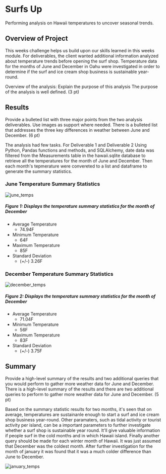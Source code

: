 # Surfs Up
Performing analysis on Hawaii temperatures to uncover seasonal trends.
## Overview of Project
This weeks challenge helps us build upon our skills learned in this weeks module. For deliverables, the client wanted additional information analyzed about temperature trends before opening the surf shop. Temperature data for the months of June and December in Oahu were investigated in order to determine if the surf and ice cream shop business is sustainable year-round.


Overview of the analysis: Explain the purpose of this analysis
The purpose of the analysis is well defined. (3 pt)

## Results
Provide a bulleted list with three major points from the two analysis deliverables. Use images as support where needed.
There is a bulleted list that addresses the three key differences in weather between June and December. (6 pt)


The analysis had few tasks. For Deliverable 1 and Deliverable 2 Using Python, Pandas functions and methods, and SQLAlchemy, date data was filtered from the Measurements table in the hawaii.sqlite database to retrieve all the temperatures for the month of June and December. Then each month's tepmerature were convereted to a list and dataframe to generate the summary statistics.

### June Temperature Summary Statistics
![june_temps](https://user-images.githubusercontent.com/107658895/184564290-11f934c2-86f1-44c6-9b69-5bc9eec5b2f8.png)
##### Figure 1: Displays the temperature summary statistics for the month of December
* Average Temperature
  * 74.94F
* Minimum Temperature 
  * 64F
* Maximum Temperature
  * 85F
* Standard Deviation
  * (+/-) 3.26F


### December Temperature Summary Statistics
![december_temps](https://user-images.githubusercontent.com/107658895/184564409-3733e5e9-ecc5-42b7-9dbc-f189a45bd505.png)
##### Figure 2: Displays the temperature summary statistics for the month of December
* Average Temperature
  * 71.04F
* Minimum Temperature 
  * 56F
* Maximum Temperature
  * 83F
* Standard Deviation
  * (+/-) 3.75F


## Summary
Provide a high-level summary of the results and two additional queries that you would perform to gather more weather data for June and December.
There is a high-level summary of the results and there are two additional queries to perform to gather more weather data for June and December. (5 pt)

Based on the summary statistic results for two months, it's seen that on average, temperatures are sustainanle enough to start a surf and ice cream shop business year-round. Other paramaters, such as tidal activity or tourist activity per island, can be a important parameters to further investigate whether a surf shop is sustainable year round. It'll give valuable information if people surf in the cold months and in which Hawaii island. Finally another query should be made for each winter month of Hawaii. It was just assumed that December was the coldest month. After further investigation for the month of january it was found that it was a much colder difference than June to December.

![january_temps](https://user-images.githubusercontent.com/107658895/184568211-cb3e7270-00d1-400e-b9c6-d3a3aa80124d.png)

